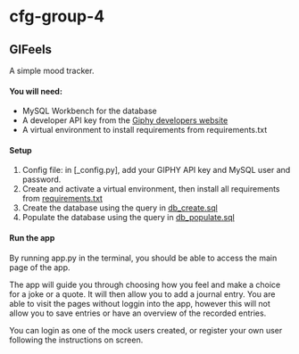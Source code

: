 # cfg-group-4

## GIFeels 
A simple mood tracker.

#### You will need:

- MySQL Workbench for the database
- A developer API key from the [Giphy developers website](https://developers.giphy.com/)
- A virtual environment to install requirements from requirements.txt

#### Setup 
1. Config file: in [_config.py], add your GIPHY API key and MySQL user and password.
2. Create and activate a virtual environment, then install all requirements from [requirements.txt](/requirements.txt)
3. Create the database using the query in [db_create.sql](/DB_Setup/db_create.sql)
4. Populate the database using the query in [db_populate.sql](/DB_Setup/db.populate.sql)

#### Run the app
By running app.py in the terminal, you should be able to access the main page of the app.

The app will guide you through choosing how you feel and make a choice for a joke or a quote. It will then allow you to add a journal entry.
You are able to visit the pages without loggin into the app, however this will not allow you to save entries or have an overview of the recorded entries.

You can login as one of the mock users created, or register your own user following the instructions on screen.
